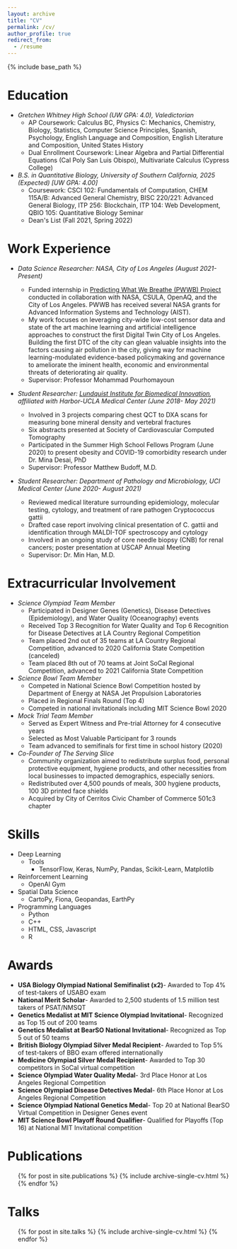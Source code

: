 ```yaml
---
layout: archive
title: "CV"
permalink: /cv/
author_profile: true
redirect_from:
  - /resume
---
```


{% include base_path %}

Education
======
* <i>Gretchen Whitney High School (UW GPA: 4.0), Valedictorian</i> 
  * AP Coursework: Calculus BC, Physics C: Mechanics, Chemistry, Biology, Statistics, Computer Science Principles, Spanish, Psychology, English Language and Composition, English Literature and Composition, United States History
  * Dual Enrollment Coursework: Linear Algebra and Partial Differential Equations (Cal Poly San Luis Obispo), Multivariate Calculus (Cypress College)
* <i>B.S. in Quantitative Biology, University of Southern California, 2025 (Expected) [UW GPA: 4.00]</i>
  * Coursework: CSCI 102: Fundamentals of Computation, CHEM 115A/B: Advanced General Chemistry, BISC 220/221: Advanced General Biology, ITP 256: Blockchain, ITP 104: Web Development, QBIO 105: Quantitative Biology Seminar
  * Dean's List (Fall 2021, Spring 2022)

Work Experience
======
* <i>Data Science Researcher: NASA, City of Los Angeles (August 2021- Present)</i>
  * Funded internship in [Predicting What We Breathe (PWWB) Project](https://airquality.lacity.org/) conducted in collaboration with NASA, CSULA, OpenAQ, and the City of Los Angeles. PWWB has received several NASA grants for Advanced Information Systems and Technology (AIST). 
  * My work focuses on leveraging city-wide low-cost sensor data and state of the art machine learning and artificial intelligence approaches to construct the first Digital Twin City of Los Angeles. Building the first DTC of the city can glean valuable insights into the factors causing air pollution in the city, giving way for machine learning-modulated evidence-based policymaking and governance to ameliorate the iminent health, economic and environmental threats of deteriorating air quality.
  * Supervisor: Professor Mohammad Pourhomayoun

* <i>Student Researcher: [Lundquist Institute for Biomedical Innovation](https://lundquist.org/), affiliated with Harbor-UCLA Medical Center (June 2018- May 2021)</i>
  * Involved in 3 projects comparing chest QCT to DXA scans for measuring bone mineral density and vertebral fractures 
  * Six abstracts presented at  Society of Cardiovascular Computed Tomography
  * Participated  in the Summer High School Fellows Program (June 2020) to present obesity and COVID-19 comorbidity research under Dr. Mina Desai, PhD
  * Supervisor: Professor Matthew Budoff, M.D.

* <i>Student Researcher: Department of Pathology and Microbiology, UCI Medical Center (June 2020- August 2021)</i>
  * Reviewed medical literature surrounding epidemiology, molecular testing, cytology, and treatment of  rare pathogen Cryptococcus gattii
  * Drafted case report involving clinical presentation of C. gattii and identification through MALDI-TOF spectroscopy and cytology
  * Involved in an ongoing study of core needle biopsy (CNB) for renal cancers; poster presentation at USCAP Annual Meeting
  * Supervisor: Dr. Min Han, M.D. 

Extracurricular Involvement
======
* <i>Science Olympiad Team Member</i>
  * Participated in Designer Genes (Genetics), Disease Detectives (Epidemiology), and Water Quality (Oceanography) events
  * Received Top 3 Recognition for Water Quality and Top 6 Recognition for Disease Detectives at LA Country Regional Competition    
  * Team placed 2nd out of 35 teams at LA Country Regional Competition, advanced to 2020 California State Competition (canceled)  
  * Team placed 8th out of 70 teams at Joint SoCal Regional Competition, advanced to 2021 California State Competition            
* <i>Science Bowl Team Member</i>
  * Competed in National  Science Bowl Competition hosted by Department of Energy at NASA Jet Propulsion Laboratories
  * Placed in Regional Finals Round (Top 4)
  * Competed in national invitationals including MIT Science Bowl 2020
* <i>Mock Trial Team Member</i>
  * Served as Expert Witness and Pre-trial Attorney for 4 consecutive years
  * Selected as Most Valuable Participant for 3 rounds
  * Team advanced to semifinals for first time in school history (2020)
* <i>Co-Founder of The Serving Slice</i> 
  * Community organization aimed to redistribute surplus food, personal protective equipment, hygiene products, and other necessities from local businesses to impacted demographics, especially seniors.
  * Redistributed over 4,500 pounds of meals, 300 hygiene products, 100 3D printed face shields
  * Acquired by City of Cerritos Civic Chamber of Commerce 501c3 chapter

Skills
======
* Deep Learning 
  * Tools
    * TensorFlow, Keras, NumPy, Pandas, Scikit-Learn, Matplotlib
* Reinforcement Learning
  * OpenAI Gym
* Spatial Data Science
  * CartoPy, Fiona, Geopandas, EarthPy
* Programming Languages
  * Python
  * C++
  * HTML, CSS, Javascript
  * R

Awards
======
* <b>USA Biology Olympiad National Semifinalist (x2)</b>- Awarded to Top 4% of test-takers of USABO exam  
* <b>National Merit Scholar</b>- Awarded to 2,500 students of 1.5 million test takers of PSAT/NMSQT
* <b>Genetics Medalist at MIT Science Olympiad Invitational</b>- Recognized as Top 15 out of 200 teams 
* <b>Genetics Medalist at BearSO National Invitational</b>- Recognized as Top 5 out of 50 teams
* <b>British Biology Olympiad Silver Medal Recipient</b>- Awarded to Top 5% of test-takers of BBO exam offered internationally   
* <b>Medicine Olympiad Silver Medal Recipient</b>- Awarded to Top 30 competitors in SoCal virtual competition
* <b>Science Olympiad Water Quality Medal</b>- 3rd Place Honor at Los Angeles Regional Competition
* <b>Science Olympiad Disease Detectives Medal</b>- 6th Place Honor at Los Angeles Regional Competition      
* <b>Science Olympiad National Genetics Medal</b>- Top 20 at National BearSO Virtual Competition in Designer Genes event    
* <b>MIT Science Bowl Playoff Round Qualifier</b>- Qualified for Playoffs (Top 16) at National MIT Invitational competition

Publications
======
  <ul>{% for post in site.publications %}
    {% include archive-single-cv.html %}
  {% endfor %}</ul>

Talks
======
  <ul>{% for post in site.talks %}
    {% include archive-single-cv.html %}
  {% endfor %}</ul>
